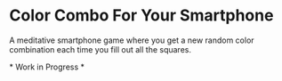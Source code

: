 # Color Combo For Your Smartphone

A meditative smartphone game where you get a new random color combination each time you fill out all the squares.

\* Work in Progress \*